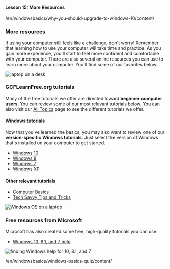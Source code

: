 #### Lesson 15: More Resources

/en/windowsbasics/why-you-should-upgrade-to-windows-10/content/

### More resources

If using your computer still feels like a challenge, don't worry! Remember that learning how to use your computer will take time and practice. As you gain more experience, you'll start to feel more confident and comfortable with your computer. There are also several online resources you can use to learn more about your computer. You'll find some of our favorites below.

![laptop on a desk](https://media.gcflearnfree.org/content/55e091a124929be027950a07_09_02_2014/09_CleaningyourComputer.jpg "laptop on a desk")

### GCFLearnFree.org tutorials

Many of the free tutorials we offer are directed toward **beginner** **computer** **users**. You can review some of our most relevant tutorials below. You can also visit our [All Topics](http://www.gcflearnfree.org/topics) page to see the different tutorials we offer.

#### Windows tutorials

Now that you've learned the basics, you may also want to review one of our **version-specific** **Windows tutorials**. Just select the version of Windows that's installed on your computer to get started.

*   [Windows 10  
    ](http://www.gcflearnfree.org/windows10)
*   [Windows 8](http://www.gcflearnfree.org/windows8)
*   [Windows 7](http://www.gcflearnfree.org/windows7)
*   [Windows XP](http://www.gcflearnfree.org/windowsxp)

#### Other relevant tutorials

*   [Computer Basics](http://www.gcflearnfree.org/computerbasics)
*   [Tech Savvy Tips and Tricks](http://www.gcflearnfree.org/techsavvy)[](http://www.gcflearnfree.org/techsavvy)

![Windows OS on a laptop](https://media.gcflearnfree.org/content/55e091a124929be027950a07_09_02_2014/understanding_os_windows_01279.jpg)[](http://www.gcflearnfree.org/techsavvy)

### Free resources from Microsoft

Microsoft has also created some free, high-quality tutorials you can use:

*   [Windows 10, 8.1, and 7 help](https://support.microsoft.com/en-us/products/windows?os=windows-10)

![finding Windows help for 10, 8.1, and 7](https://media.gcflearnfree.org/content/55e091a124929be027950a07_09_02_2014/more_resources_windows10_8.1_7.jpg "finding Windows help for 10, 8.1, and 7")  

/en/windowsbasics/windows-basics-quiz/content/